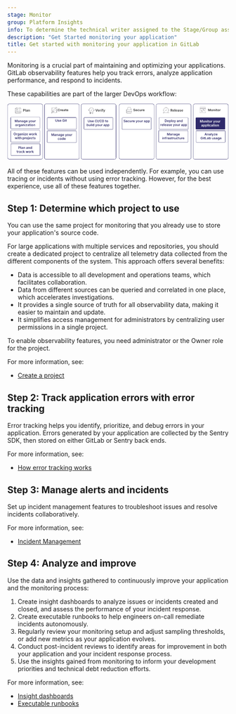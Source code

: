 ```yaml
---
stage: Monitor
group: Platform Insights
info: To determine the technical writer assigned to the Stage/Group associated with this page, see https://handbook.gitlab.com/handbook/product/ux/technical-writing/#assignments
description: "Get Started monitoring your application"
title: Get started with monitoring your application in GitLab
---
```


Monitoring is a crucial part of maintaining and optimizing your applications.
GitLab observability features help you track errors, analyze application performance, and respond to incidents.

These capabilities are part of the larger DevOps workflow:

![Workflow](img/get_started_monitor_app_v17_3.png)

All of these features can be used independently. For example, you can use
tracing or incidents without using error tracking. However, for the best experience,
use all of these features together.

## Step 1: Determine which project to use

You can use the same project for monitoring that you already use to store your application's source code.

For large applications with multiple services and repositories, you should create a dedicated project
to centralize all telemetry data collected from the different components of the system.
This approach offers several benefits:

- Data is accessible to all development and operations teams, which facilitates collaboration.
- Data from different sources can be queried and correlated in one place, which accelerates investigations.
- It provides a single source of truth for all observability data, making it easier to maintain and update.
- It simplifies access management for administrators by centralizing user permissions in a single project.

To enable observability features, you need administrator or the Owner role for the project.

For more information, see:

- [Create a project](../project/index.md)

## Step 2: Track application errors with error tracking

Error tracking helps you identify, prioritize, and debug errors in your application.
Errors generated by your application are collected by the Sentry SDK,
then stored on either GitLab or Sentry back ends.

For more information, see:

- [How error tracking works](../../operations/error_tracking.md#how-error-tracking-works)

## Step 3: Manage alerts and incidents

Set up incident management features to troubleshoot issues and resolve incidents collaboratively.

For more information, see:

- [Incident Management](../../operations/incident_management/_index.md)

## Step 4: Analyze and improve

Use the data and insights gathered to continuously improve your application and the monitoring process:

1. Create insight dashboards to analyze issues
   or incidents created and closed, and assess the performance of your incident response.
1. Create executable runbooks to help engineers on-call remediate incidents autonomously.
1. Regularly review your monitoring setup and adjust sampling thresholds, or add new metrics as your application evolves.
1. Conduct post-incident reviews to identify areas for improvement in both your application and your incident response process.
1. Use the insights gained from monitoring to inform your development priorities and technical debt reduction efforts.

For more information, see:

- [Insight dashboards](../project/insights/index.md)
- [Executable runbooks](../project/clusters/runbooks/index.md)
